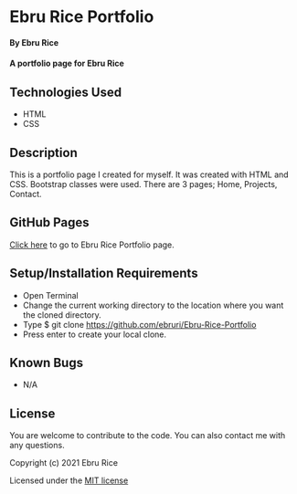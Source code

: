 # Ebru Rice Portfolio

#### By Ebru Rice

#### A portfolio page for Ebru Rice

## Technologies Used

* HTML
* CSS

## Description

This is a portfolio page I created for myself. It was created with HTML and CSS. Bootstrap classes were used. There are 3 pages; Home, Projects, Contact.   

## GitHub Pages

[Click here](https://ebruri.github.io/Ebru-Rice-Portfolio/) to go to Ebru Rice Portfolio page.

## Setup/Installation Requirements

* Open Terminal
* Change the current working directory to the location where you want the cloned directory.
* Type $ git clone https://github.com/ebruri/Ebru-Rice-Portfolio
* Press enter to create your local clone.

## Known Bugs

* N/A

## License

You are welcome to contribute to the code. You can also contact me with any questions.

Copyright (c) 2021 Ebru Rice

Licensed under the [MIT license](license.txt)